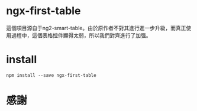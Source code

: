 # ngx-first-table

這個項目源自于ng2-smart-table。由於原作者不對其進行進一步升級，而真正使用過程中，這個表格控件顯得太弱，所以我們對齊進行了加强。

# install

```
npm install --save ngx-first-table
```

# 感謝

